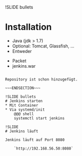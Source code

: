 !SLIDE bullets
# Installation
* Java  (jdk > 1.7)
* Optional: Tomcat, Glassfish, ...
* Entweder
 - Packet
 - jenkins.war

~~~SECTION:notes~~~

Repository ist schon hinzugefügt.

~~~ENDSECTION~~~

!SLIDE bullets
# Jenkins starten
* Mit Container
* Via systemd/init
    @@@ shell
    systemctl start jenkins

!SLIDE
# Jenkins läuft

Jenkins läuft auf Port 8080

	`http://192.168.56.50:8080`
